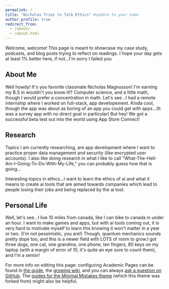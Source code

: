 ```yaml
---
permalink: /
title: "Nicholas Tries to Talk Ethics" #update to your name
author_profile: true
redirect_from: 
  - /about/
  - /about.html
---
```


Welcome, welcome! This page is meant to showcase my case study, podcasts, and blog posts trying to reflect on readings. I hope your day gets at least 1% better here, if not...I'm sorry I failed you


About Me
---
Well howdy! It's you favorite classmate Nicholas Magnusson! I'm earning my B.S in wouldn't you know it!? Computer science, and a little math, though I would prefer a concentration in math. Let's see...I had a remote internship where I worked on full-stack, app developement. Kinda cool, though the app was about as boring of an app you could get with apps...(It was a survey app with no direct goal in particular) But hey! We got a successful beta test out into the world using App Store Connect!

Research 
---
Topics I am currently researching, are app development where I want to practice proper data management and security (like encrypted user accounts). I also like doing research in what I like to call "What-The-Hell-Am-I-Going-To-Do-With-My-Life," you can probably guess how that is going...

Interesting topics in ethics...I want to learn the ethics of ai and what it means to create ai tools that are aimed towards companies which lead to people losing their jobs and being replaced by the ai tool.

Personal Life
---
Well, let's see...I live 10 miles from canada, like I can bike to canada in under an hour. I want to make games and apps, but with ai tools coming out, it is very hard to motivate myself to learn this knowing it won't matter in a year or two. (I'm not pessimistic, you are!) Though, quantum mechanics sounds pretty dope too, and this is a newer field with LOTS of room to grow.I got three dogs, one cat, one grandma, one phone, ten fingers, 80 keys on my laptop (with a margin of error of 10, it's quite an eye sore to count them), and I'm a senior!


For more info on editing this page: configuring Academic Pages can be found in [the guide](https://academicpages.github.io/markdown/), the [growing wiki](https://github.com/academicpages/academicpages.github.io/wiki), and you can always [ask a question on GitHub](https://github.com/academicpages/academicpages.github.io/discussions). The [guides for the Minimal Mistakes theme](https://mmistakes.github.io/minimal-mistakes/docs/configuration/) (which this theme was forked from) might also be helpful.
